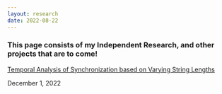 ```yaml
---
layout: research
date: 2022-08-22
---
```


<h3 class="math-intro">
    This page consists of my Independent Research, and other projects that are to come! 
</h3>

<div>
<a class ="mathlinks" href="/research/research.pdf">
    Temporal Analysis of Synchronization based on Varying String Lengths
</a>
<p class="math-date">
    <span>December 1, 2022</span>
</p>
</div>
